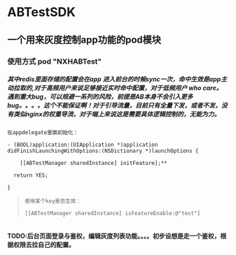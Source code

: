 # ABTestSDK
## 一个用来灰度控制app功能的pod模块

### 使用方式 pod "NXHABTest"

##### 其中redis里面存储的配置会在app 进入前台的时候sync一次，命中生效是app主动拉取的,对于高频用户来说足够接近实时命中配置，对于低频用户 who care。遇到重大bug，可以规避一系列的风险，前提是AB本身不会引入更多bug。。。。这个不能保证啊！对于引导流量，目前只有全量下发，或者不发，没有类似nginx的权重导流，对于端上来说这是需要具体逻辑控制的，无能为力。

```
在appdelegate里面初始化：

- (BOOL)application:(UIApplication *)application didFinishLaunchingWithOptions:(NSDictionary *)launchOptions {

    [[ABTestManager sharedInstance] initFeature];**

  return YES;

}
```



> ```
> 使用某个key是否生效：
> 
> [[ABTestManager sharedInstance] isFeatureEnable:@"test"] 
> ```
>

 > ```
 > 
 > ```

#### TODO:后台页面登录与鉴权，编辑灰度列表功能。。。。初步设想是走一个鉴权，根据权限去拉自己的配置。